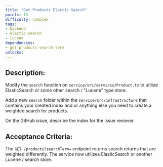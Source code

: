 ```yaml
---
title: "Get Products Elastic Search"
points: 13
difficulty: complex
tags: 
- backend
- elastic-search
- lucene
dependencies:
- get-products-search-term
unlocks:
---
```


## Description:

Modify the `search` function on `service/src/services/Product.ts` to utilize ElasticSearch or some other search / "Lucene" type store.

Add a new `search` folder within the `service/src/infrastructure` that contains your created index and or anything else you need to create a weighted search for products.

On the GitHub issue, describe the index for the issue reviever.

## Acceptance Criteria:

The `GET /products?searchTerm=` endpoint returns search returns that are weighted differently. The service now utilizes ElasticSearch or another Lucene / search store.